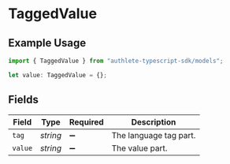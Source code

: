 # TaggedValue

## Example Usage

```typescript
import { TaggedValue } from "authlete-typescript-sdk/models";

let value: TaggedValue = {};
```

## Fields

| Field                  | Type                   | Required               | Description            |
| ---------------------- | ---------------------- | ---------------------- | ---------------------- |
| `tag`                  | *string*               | :heavy_minus_sign:     | The language tag part. |
| `value`                | *string*               | :heavy_minus_sign:     | The value part.        |
